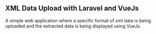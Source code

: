## XML Data Upload with Laravel and VueJs

A simple web application where a specific format of xml data is being uploaded and
the extracted data is being displayed using VueJs.
